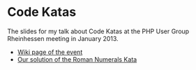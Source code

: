 # Code Katas

The slides for my talk about Code Katas at the PHP User Group Rheinhessen meeting in January 2013.

* [Wiki page of the event](http://www.sperr-objekt.de/phpugrhh/doku.php?id=2013-01-22)
* [Our solution of the Roman Numerals Kata](https://gist.github.com/4671552)
